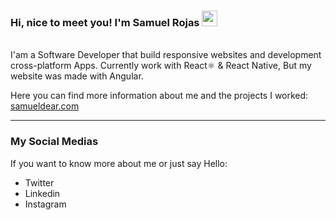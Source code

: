 ### Hi, nice to meet you! I'm Samuel Rojas <img src="https://media.giphy.com/media/hvRJCLFzcasrR4ia7z/giphy.gif" width="25px">
<br />
I'am a Software Developer that build responsive websites and development cross-platform Apps. Currently work with React⚛️ & React Native, But my website was made with Angular.

Here you can find more information about me and the projects I worked: [samueldear.com][website]

---

### My Social Medias

If you want to know more about me or just say Hello:

* Twitter
* Linkedin
* Instagram


[website]: https://samueldear.com

